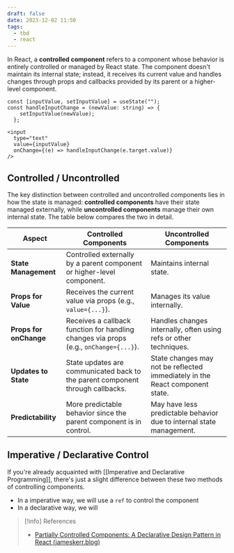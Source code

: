 ```yaml
---
draft: false
date: 2023-12-02 11:50
tags:
  - tbd
  - react
---
```


In React, a **controlled component** refers to a component whose behavior is entirely controlled or managed by React state. The component doesn't maintain its internal state; instead, it receives its current value and handles changes through props and callbacks provided by its parent or a higher-level component.

```tsx title="Example of a controlled component"
const [inputValue, setInputValue] = useState("");
const handleInputChange = (newValue: string) => {
    setInputValue(newValue);
  };
  
<input
  type="text"
  value={inputValue}
  onChange={(e) => handleInputChange(e.target.value)}
/>
```

## Controlled / Uncontrolled
The key distinction between controlled and uncontrolled components lies in how the state is managed: **controlled components** have their state managed externally, while **uncontrolled components** manage their own internal state. The table below compares the two in detail.

| **Aspect**             | **Controlled Components**                                                             | **Uncontrolled Components**                                                  |
| ---------------------- | ------------------------------------------------------------------------------------- | ---------------------------------------------------------------------------- |
| **State Management**   | Controlled externally by a parent component or higher-level component.                | Maintains internal state.                                                    |
| **Props for Value**    | Receives the current value via props (e.g., `value={...}`).                           | Manages its value internally.                                                |
| **Props for onChange** | Receives a callback function for handling changes via props (e.g., `onChange={...}`). | Handles changes internally, often using refs or other techniques.            |
| **Updates to State**   | State updates are communicated back to the parent component through callbacks.        | State changes may not be reflected immediately in the React component state. |
| **Predictability**     | More predictable behavior since the parent component is in control.                   | May have less predictable behavior due to internal state management.         |

## Imperative / Declarative Control
If you're already acquainted with [[Imperative and Declarative Programming]], there's just a slight difference between these two methods of controlling components. 

- In a imperative way, we will use a `ref` to control the component
- In a declarative way, we will 



> [!info] References
> - [Partially Controlled Components: A Declarative Design Pattern in React (jameskerr.blog)](https://www.jameskerr.blog/posts/partially-controlled-react-components/)
